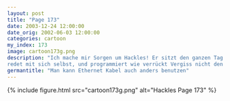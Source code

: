 ```yaml
---
layout: post
title: "Page 173"
date: 2003-12-24 12:00:00
date_orig: 2002-06-03 12:00:00
categories: cartoon
my_index: 173
image: cartoon173g.png
description: "Ich mache mir Sorgen um Hackles! Er sitzt den ganzen Tag in seiner Kabine, 
redet mit sich selbst, und programmiert wie verrückt Vergiss nicht den Speicher freizugeben Ok! Ok! Lass mich bloß am Leben Ich denke das ist genug Netzwerkkabel um ihn zu fesseln bevor er jemanden verletzt Hackles Hazel Boss Dog"
germantitle: "Man kann Ethernet Kabel auch anders benutzen"
---
```


{% include figure.html src="cartoon173g.png" alt="Hackles Page 173"  %}
